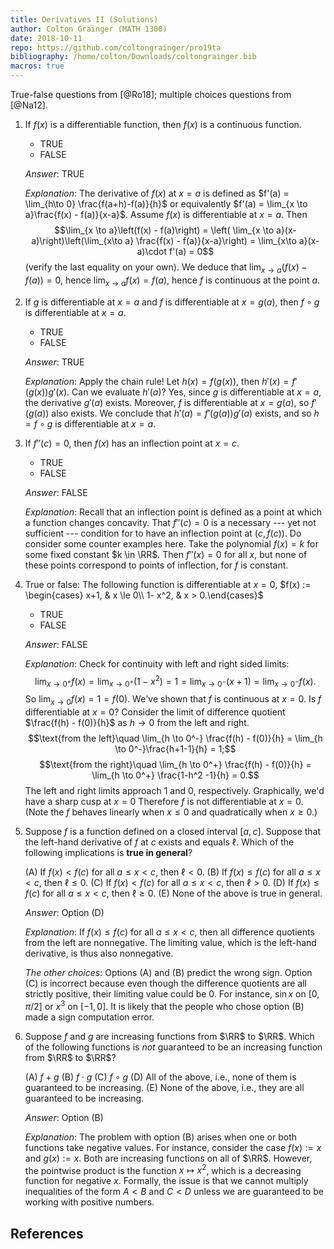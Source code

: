 ```yaml
---
title: Derivatives II (Solutions)
author: Colton Grainger (MATH 1300)
date: 2018-10-11
repo: https://github.com/coltongrainger/pro19ta
bibliography: /home/colton/Downloads/coltongrainger.bib
macros: true
---
```


True-false questions from [@Ro18]; multiple choices questions from [@Na12].

1. If $f(x)$ is a differentiable function, then $f(x)$ is a continuous function.

    - TRUE
    - FALSE


    *Answer*: TRUE

    *Explanation*: The derivative of $f(x)$ at $x =a$ is defined as $f'(a) = \lim_{h\to 0} \frac{f(a+h)-f(a)}{h}$ or equivalently $f'(a) = \lim_{x \to a}\frac{f(x) - f(a)}{x-a}$. Assume $f(x)$ is differentiable at $x =a$. Then $$\lim_{x \to a}\left(f(x) - f(a)\right) = \left( \lim_{x \to a}(x-a)\right)\left(\lim_{x\to a} \frac{f(x) - f(a)}{x-a}\right) = \lim_{x\to a}(x-a)\cdot f'(a) = 0$$ (verify the last equality on your own). We deduce that $\lim_{x \to a} \left( f(x) - f(a)\right) = 0$, hence $\lim_{x\to a} f(x) = f(a)$, hence $f$ is continuous at the point $a$.

2. If $g$ is differentiable at $x = a$ and $f$ is differentiable at $x = g(a)$, then $f \circ g$ is differentiable at $x = a$.

    - TRUE
    - FALSE


    *Answer*: TRUE

    *Explanation*: Apply the chain rule! Let $h(x) = f(g(x))$, then $h'(x) = f'(g(x))g'(x)$. Can we evaluate $h'(a)$? Yes, since $g$ is differentiable at $x = a$, the derivative $g'(a)$ exists. Moreover, $f$ is differentiable at $x = g(a)$, so $f'(g(a))$ also exists. We conclude that $h'(a) = f'(g(a))g'(a)$ exists, and so $h = f \circ g$ is differentiable at $x =a$.


3. If $f''(c) = 0$, then $f(x)$ has an inflection point at $x=c$.
    

    - TRUE
    - FALSE


    *Answer*: FALSE

    *Explanation*: Recall that an inflection point is defined as a point at which a function changes concavity. That $f''(c) = 0$ is a necessary --- yet not sufficient --- condition for to have an inflection point at $(c, f(c))$. Do consider some counter examples here. Take the polynomial $f(x) = k$ for some fixed constant $k \in \RR$. Then $f''(x) = 0$ for all $x$, but none of these points correspond to points of inflection, for $f$ is constant.


4. True or false: The following function is differentiable at $x =0$, $f(x) := \begin{cases} x+1, & x \le 0\\ 1- x^2, & x > 0.\end{cases}$

    - TRUE
    - FALSE

    *Answer*: FALSE

    *Explanation*: Check for continuity with left and right sided limits:
    $$\lim_{x \to 0^+} f(x) = \lim_{x \to 0^+} (1-x^2) = 1 = \lim_{x\to 0^-} (x+1) = \lim_{x\to 0^-} f(x).$$
    So $\lim_{x \to 0} f(x) = 1 = f(0)$. We've shown that $f$ is continuous at $x=0$. Is $f$ differentiable at $x=0$? Consider the limit of difference quotient $\frac{f(h) - f(0)}{h}$ as $h \to 0$ from the left and right. 
    $$\text{from the left}\quad \lim_{h \to 0^-} \frac{f(h) - f(0)}{h} = \lim_{h \to 0^-}\frac{h+1-1}{h} = 1;$$
    $$\text{from the right}\quad \lim_{h \to 0^+} \frac{f(h) - f(0)}{h} = \lim_{h \to 0^+} \frac{1-h^2 -1}{h} = 0.$$
    The left and right limits approach $1$ and $0$, respectively. Graphically, we'd have a sharp cusp at $x =0$ Therefore $f$ is not differentiable at $x=0$. (Note the $f$ behaves linearly when $x\le 0$ and quadratically when $x \ge 0$.)


5.  Suppose $f$ is a function defined on a closed interval $[a,c]$.
    Suppose that the left-hand derivative of $f$ at $c$ exists and
    equals $\ell$. Which of the following implications is **true in
    general**?

    (A) If $f(x) < f(c)$ for all $a \le x < c$, then $\ell < 0$.
    (B) If $f(x) \le f(c)$ for all $a \le x < c$, then $\ell \le 0$.
    (C) If $f(x) < f(c)$ for all $a \le x < c$, then $\ell > 0$.
    (D) If $f(x) \le f(c)$ for all $a \le x < c$, then $\ell \ge 0$.
    (E) None of the above is true in general.


    *Answer*: Option (D)

    *Explanation*: If $f(x) \le f(c)$ for all $a \le x < c$, then all
    difference quotients from the left are nonnegative. The limiting
    value, which is the left-hand derivative, is thus also nonnegative.

    *The other choices*: Options (A) and (B) predict the wrong sign. Option (C) is incorrect because even though the difference quotients are all strictly positive, their limiting value could be $0$. For instance, $\sin x$ on $[0,\pi/2]$ or $x^3$ on $[-1,0]$. It is likely that the people who chose option (B) made a sign computation error.

6.  Suppose $f$ and $g$ are increasing functions from $\RR$ to $\RR$. Which of the following functions is *not* guaranteed to be an increasing function from $\RR$ to $\RR$?

    (A) $f + g$
    (B) $f \cdot g$
    (C) $f \circ g$
    (D) All of the above, i.e., none of them is guaranteed to be
        increasing.
    (E) None of the above, i.e., they are all guaranteed to be
        increasing.

    *Answer*: Option (B)

    *Explanation*: The problem with option (B) arises when one or both functions take negative values. For instance, consider the case $f(x) := x$ and $g(x) := x$. Both are increasing functions on all of $\RR$. However, the pointwise product is the function $x \mapsto x^2$, which is a decreasing function for negative $x$. Formally, the issue is that we cannot multiply inequalities of the form $A < B$ and $C < D$ unless we are guaranteed to be working with positive numbers.

## References
